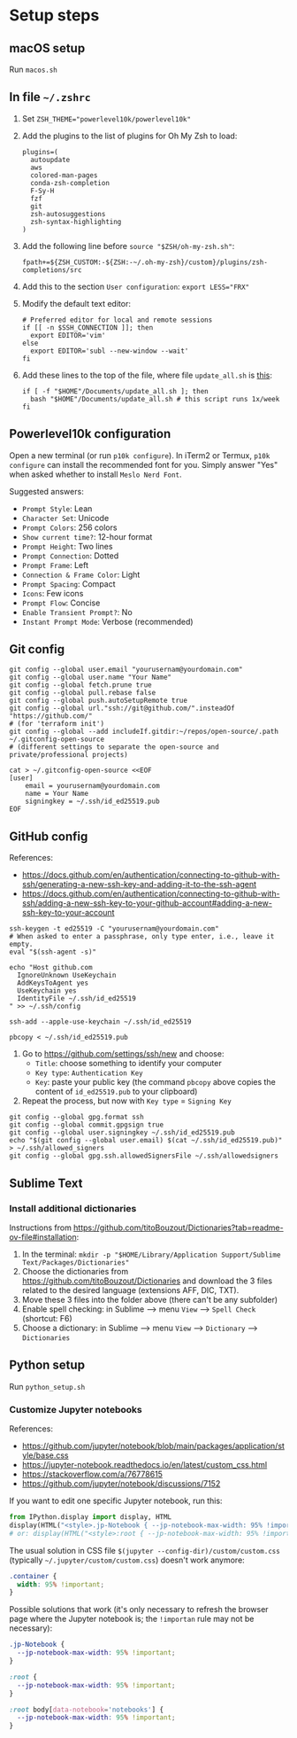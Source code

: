 # Setup steps

## macOS setup

Run `macos.sh`

## In file `~/.zshrc`

1. Set `ZSH_THEME="powerlevel10k/powerlevel10k"`
2. Add the plugins to the list of plugins for Oh My Zsh to load:

    ```shell
    plugins=(
      autoupdate
      aws
      colored-man-pages
      conda-zsh-completion
      F-Sy-H
      fzf
      git
      zsh-autosuggestions
      zsh-syntax-highlighting
    )
    ```

3. Add the following line before `source "$ZSH/oh-my-zsh.sh"`:

    ```shell
    fpath+=${ZSH_CUSTOM:-${ZSH:-~/.oh-my-zsh}/custom}/plugins/zsh-completions/src
    ```

4. Add this to the section `User configuration`: `export LESS="FRX"`
5. Modify the default text editor:

    ```shell
    # Preferred editor for local and remote sessions
    if [[ -n $SSH_CONNECTION ]]; then
      export EDITOR='vim'
    else
      export EDITOR='subl --new-window --wait'
    fi
    ```

6. Add these lines to the top of the file, where file `update_all.sh` is [this](../.custom/update_all.sh):

    ```shell
    if [ -f "$HOME"/Documents/update_all.sh ]; then
      bash "$HOME"/Documents/update_all.sh # this script runs 1x/week
    fi
    ```

## Powerlevel10k configuration

Open a new terminal (or run `p10k configure`). In iTerm2 or Termux, `p10k configure` can install the recommended font for you. Simply answer "Yes" when asked whether to install `Meslo Nerd Font`.

Suggested answers:

- `Prompt Style`: Lean
- `Character Set`: Unicode
- `Prompt Colors`: 256 colors
- `Show current time?`: 12-hour format
- `Prompt Height`: Two lines
- `Prompt Connection`: Dotted
- `Prompt Frame`: Left
- `Connection & Frame Color`: Light
- `Prompt Spacing`: Compact
- `Icons`: Few icons
- `Prompt Flow`: Concise
- `Enable Transient Prompt?`: No
- `Instant Prompt Mode`: Verbose (recommended)

## Git config

```shell
git config --global user.email "yourusernam@yourdomain.com"
git config --global user.name "Your Name"
git config --global fetch.prune true
git config --global pull.rebase false
git config --global push.autoSetupRemote true
git config --global url."ssh://git@github.com/".insteadOf "https://github.com/"
# (for 'terraform init')
git config --global --add includeIf.gitdir:~/repos/open-source/.path ~/.gitconfig-open-source
# (different settings to separate the open-source and private/professional projects)

cat > ~/.gitconfig-open-source <<EOF
[user]
	email = yourusernam@yourdomain.com
	name = Your Name
	signingkey = ~/.ssh/id_ed25519.pub
EOF
```

## GitHub config

References:

- <https://docs.github.com/en/authentication/connecting-to-github-with-ssh/generating-a-new-ssh-key-and-adding-it-to-the-ssh-agent>
- <https://docs.github.com/en/authentication/connecting-to-github-with-ssh/adding-a-new-ssh-key-to-your-github-account#adding-a-new-ssh-key-to-your-account>

```shell
ssh-keygen -t ed25519 -C "yourusernam@yourdomain.com"
# When asked to enter a passphrase, only type enter, i.e., leave it empty.
eval "$(ssh-agent -s)"

echo "Host github.com
  IgnoreUnknown UseKeychain
  AddKeysToAgent yes
  UseKeychain yes
  IdentityFile ~/.ssh/id_ed25519
" >> ~/.ssh/config

ssh-add --apple-use-keychain ~/.ssh/id_ed25519

pbcopy < ~/.ssh/id_ed25519.pub
```

1. Go to https://github.com/settings/ssh/new and choose:
    - `Title`: choose something to identify your computer
    - `Key type`: `Authentication Key`
    - `Key`: paste your public key (the command `pbcopy` above copies the content of `id_ed25519.pub` to your clipboard)
2. Repeat the process, but now with `Key type` = `Signing Key`

```shell
git config --global gpg.format ssh
git config --global commit.gpgsign true
git config --global user.signingkey ~/.ssh/id_ed25519.pub
echo "$(git config --global user.email) $(cat ~/.ssh/id_ed25519.pub)" > ~/.ssh/allowed_signers
git config --global gpg.ssh.allowedSignersFile ~/.ssh/allowedsigners
```

## Sublime Text

### Install additional dictionaries

Instructions from <https://github.com/titoBouzout/Dictionaries?tab=readme-ov-file#installation>:

1. In the terminal: `mkdir -p "$HOME/Library/Application Support/Sublime Text/Packages/Dictionaries"`
2. Choose the dictionaries from <https://github.com/titoBouzout/Dictionaries> and download the 3 files related to the desired language (extensions AFF, DIC, TXT).
3. Move these 3 files into the folder above (there can't be any subfolder)
4. Enable spell checking: in Sublime --> menu `View` --> `Spell Check` (shortcut: F6)
5. Choose a dictionary: in Sublime --> menu `View` --> `Dictionary` --> `Dictionaries`

## Python setup

Run `python_setup.sh`

### Customize Jupyter notebooks

References:

- https://github.com/jupyter/notebook/blob/main/packages/application/style/base.css
- https://jupyter-notebook.readthedocs.io/en/latest/custom_css.html
- https://stackoverflow.com/a/76778615
- https://github.com/jupyter/notebook/discussions/7152

If you want to edit one specific Jupyter notebook, run this:

```python
from IPython.display import display, HTML
display(HTML("<style>.jp-Notebook { --jp-notebook-max-width: 95% !important; }</style>"))
# or: display(HTML("<style>:root { --jp-notebook-max-width: 95% !important; }</style>"))
```

The usual solution in CSS file `$(jupyter --config-dir)/custom/custom.css` (typically `~/.jupyter/custom/custom.css`) doesn't work anymore:

```css
.container {
  width: 95% !important;
}
```

Possible solutions that work (it's only necessary to refresh the browser page where the Jupyter notebook is; the `!importan` rule may not be necessary):

```css
.jp-Notebook {
  --jp-notebook-max-width: 95% !important;
}

:root {
  --jp-notebook-max-width: 95% !important;
}

:root body[data-notebook='notebooks'] {
  --jp-notebook-max-width: 95% !important;
}
```
